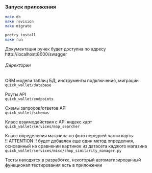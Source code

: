 ### Запуск приложения

```bash
make db
make revision
make migrate

poetry install
make run
```

Документация ручек будет доступна по адресу http://localhost:8000/swagger

###### Директории

ORM модели таблиц БД, инструменты подключения, миграции</br>
```quick_wallet/database```

Роуты API</br>
```quick_wallet/endpoints```

Схемы запросов/ответов API</br>
```quick_wallet/schemas```

Класс взаимодействия с API яндекс карт</br>
```quick_wallet/services/map_searcher```

Класс определения магазина по фото передней части карты</br>
!! ATTENTION !! будет добавлен еще один метод определния, основанный на сравнении картинок из датасета каджого магазина </br>
```quick_wallet/services/misc/shop_similarity_manager.py```


Тесты находятся в разработке, некоторый автоматизированный функционал тестирования есть в приложении